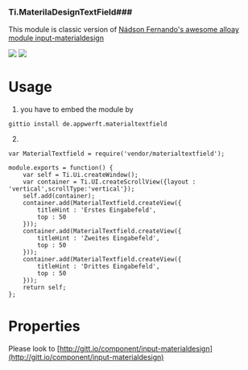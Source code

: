 ### Ti.MaterilaDesignTextField###

This module is classic version of [Nádson Fernando's awesome alloay module input-materialdesign](http://gitt.io/component/input-materialdesign)

![](https://github.com/NadsonFernando/input-materialdesign-widget/raw/master/asset/example-input.gif) ![](https://github.com/NadsonFernando/input-materialdesign-widget/raw/master/asset/androidl.png)


Usage
=====

1. you have to embed the module by

~~~
gittio install de.appwerft.materialtextfield
~~~


2.

~~~
var MaterialTextfield = require('vendor/materialtextfield');

module.exports = function() {
    var self = Ti.Ui.createWindow();
    var container = Ti.UI.createScrollView({layout : 'vertical',scrollType:'vertical'});
    self.add(container);
    container.add(MaterialTextfield.createView({
        titleHint : 'Erstes Eingabefeld',
        top : 50
    }));
    container.add(MaterialTextfield.createView({
        titleHint : 'Zweites Eingabefeld',
        top : 50
    }));
    container.add(MaterialTextfield.createView({
        titleHint : 'Drittes Eingabefeld',
        top : 50
    }));
    return self;
};

~~~

Properties
==========

Please look to [http://gitt.io/component/input-materialdesign](http://gitt.io/component/input-materialdesign)